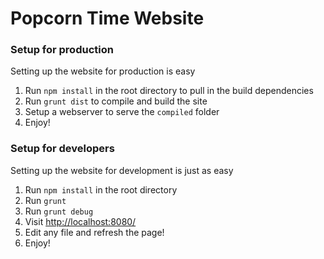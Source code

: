 Popcorn Time Website
======================

### Setup for production
Setting up the website for production is easy
1. Run `npm install` in the root directory to pull in the build dependencies
2. Run `grunt dist` to compile and build the site
3. Setup a webserver to serve the `compiled` folder
4. Enjoy!

### Setup for developers
Setting up the website for development is just as easy
1. Run `npm install` in the root directory
2. Run `grunt` 
3. Run `grunt debug` 
4. Visit [http://localhost:8080/](http://localhost:8080/) 
5. Edit any file and refresh the page!
6. Enjoy!